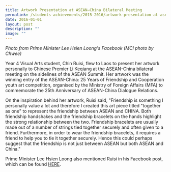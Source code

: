 ```yaml
---
title: Artwork Presentation at ASEAN–China Bilateral Meeting
permalink: /students-achievements/2015-2016/artwork-presentation-at-asean-china-bilateral-meeting/
date: 2016-01-01
layout: post
description: ""
image: ""
---
```

_Photo from Prime Minister Lee Hsien Loong's Facebook (MCI photo by Chwee)_  
  
Year 4 Visual Arts student, Chin Ruisi, flew to Laos to present her artwork personally to Chinese Premier Li Keqiang at the ASEAN-China bilateral meeting on the sidelines of the ASEAN Summit. Her artwork was the winning entry of the ASEAN-China: 25 Years of Friendship and Cooperation youth art competition, organised by the Ministry of Foreign Affairs (MFA) to commemorate the 25th Anniversary of ASEAN-China Dialogue Relations.  
  
On the inspiration behind her artwork, Ruisi said, "Friendship is something I personally value a lot and therefore I created this art piece titled "together as one" to represent the friendship between ASEAN and CHINA. Both friendship handshakes and the friendship bracelets on the hands highlight the strong relationship between the two. Friendship bracelets are usually made out of a number of strings tied together securely and often given to a friend. Furthermore, in order to wear the friendship bracelets, it requires a friend to help you to tie it together securely. Hence this could perhaps suggest that the friendship is not just between ASEAN but both ASEAN and China."

Prime Minister Lee Hsien Loong also mentioned Ruisi in his Facebook post, which can be found [HERE](https://www.facebook.com/leehsienloong/photos/a.1198888986840472.1073742343.125845680811480/1198889146840456/?type=3&theater).